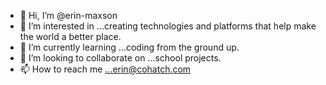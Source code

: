 - 👋 Hi, I’m @erin-maxson
- 👀 I’m interested in ...creating technologies and platforms that help make the world a better place.
- 🌱 I’m currently learning ...coding from the ground up.
- 💞️ I’m looking to collaborate on ...school projects.
- 📫 How to reach me ...erin@cohatch.com

<!---
erin-maxson/erin-maxson is a ✨ special ✨ repository because its `README.md` (this file) appears on your GitHub profile.
You can click the Preview link to take a look at your changes.
--->
